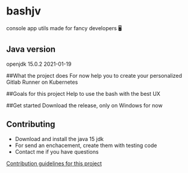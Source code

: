 # bashjv
console app utils made for fancy developers 🖥

## Java version
openjdk 15.0.2 2021-01-19

##What the project does
For now help you to create your personalized Gitlab Runner on Kubernetes

##Goals for this project
Help to use the bash with the best UX

##Get started
Download the release, only on Windows for now

## Contributing
- Download and install the java 15 jdk
- For send an enchacement, create them with testing code
- Contact me if you have questions

[Contribution guidelines for this project](docs/CONTRIBUTING.md)
